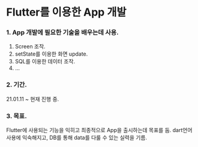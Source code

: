 # Flutter를 이용한 App 개발


### 1. App 개발에 필요한 기술을 배우는데 사용.

1. Screen 조작.
2. setState를 이용한 화면 update.
3. SQL를 이용한 데이터 조작.
4. ...

### 2. 기간.

21.01.11 ~ 현재 진행 중.

### 3. 목표.

Flutter에 사용되는 기능을 익히고 최종적으로 App을 출시하는데 목표를 둠.
dart언어 사용에 익숙해지고, DB를 통해 data를 다룰 수 있는 실력을 기름.
